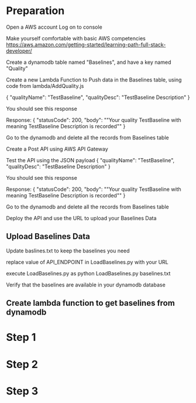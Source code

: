 # Preparation
Open a AWS account
Log on to console

Make yourself comfortable with basic AWS competencies
https://aws.amazon.com/getting-started/learning-path-full-stack-developer/

Create a dynamodb table named "Baselines", and have a key named "Quality"

Create a new Lambda Function to Push data in the Baselines table, using code from lambda/AddQuality.js

{
  "qualityName": "TestBaseline",
  "qualityDesc": "TestBaseline Description"
}

You should see this response 

Response:
{
  "statusCode": 200,
  "body": "\"Your quality TestBaseline with meaning TestBaseline Description is recorded\""
}

Go to the dynamodb and delete all the records from Baselines table

Create a Post API using AWS API Gateway

Test the API using the JSON payload 
{
  "qualityName": "TestBaseline",
  "qualityDesc": "TestBaseline Description"
}

You should see this response 

Response:
{
  "statusCode": 200,
  "body": "\"Your quality TestBaseline with meaning TestBaseline Description is recorded\""
}

Go to the dynamodb and delete all the records from Baselines table

Deploy the API and use the URL to upload your Baselines Data

## Upload Baselines Data

Update baslines.txt to keep the baselines you need

replace  value of API_ENDPOINT in LoadBaselines.py with your URL

execute LoadBaselines.py as 
python LoadBaselines.py baselines.txt

Verify that the baselines are available in your dynamodb database

## Create lambda function to get baselines from dynamodb









# Step 1

# Step 2

# Step 3

